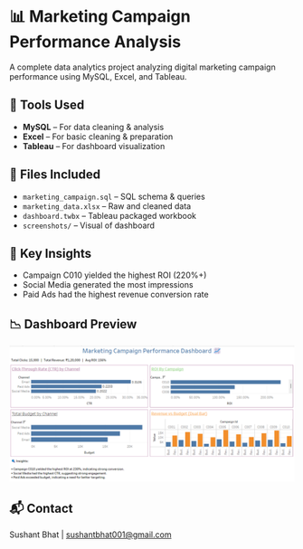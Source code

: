 # 📊 Marketing Campaign Performance Analysis

A complete data analytics project analyzing digital marketing campaign performance using MySQL, Excel, and Tableau.

## 🔧 Tools Used
- **MySQL** – For data cleaning & analysis
- **Excel** – For basic cleaning & preparation
- **Tableau** – For dashboard visualization

## 📁 Files Included
- `marketing_campaign.sql` – SQL schema & queries
- `marketing_data.xlsx` – Raw and cleaned data
- `dashboard.twbx` – Tableau packaged workbook
- `screenshots/` – Visual of dashboard

## 📌 Key Insights
- Campaign C010 yielded the highest ROI (220%+)
- Social Media generated the most impressions
- Paid Ads had the highest revenue conversion rate

## 📉 Dashboard Preview
![Dashboard Preview](screenshots/dashboard_view.png)

## 📬 Contact
Sushant Bhat | sushantbhat001@gmail.com
